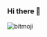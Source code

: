 ### Hi there 👋

![bitmoji](https://sdk.bitmoji.com/render/panel/ded21d24-cb38-4e67-862b-4fcb8201f661-a244cf7c-f70f-4cf8-b6ae-be93133fa068-v1.png?transparent=1&palette=1&width=246)   
<!--
**MaryleneH/MaryleneH** is a ✨ _special_ ✨ repository because its `README.md` (this file) appears on your GitHub profile.

Here are some ideas to get you started:

- 🔭 I’m currently working on ...
- 🌱 I’m currently learning ...
- 👯 I’m looking to collaborate on ...
- 🤔 I’m looking for help with ...
- 💬 Ask me about ...
- 📫 How to reach me: ...
- 😄 Pronouns: ...
- ⚡ Fun fact: ...
-->
